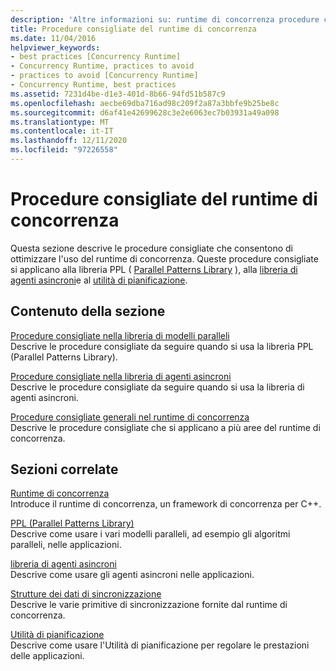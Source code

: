 ```yaml
---
description: 'Altre informazioni su: runtime di concorrenza procedure consigliate'
title: Procedure consigliate del runtime di concorrenza
ms.date: 11/04/2016
helpviewer_keywords:
- best practices [Concurrency Runtime]
- Concurrency Runtime, practices to avoid
- practices to avoid [Concurrency Runtime]
- Concurrency Runtime, best practices
ms.assetid: 7231d4be-d1e3-401d-8b66-94fd51b587c9
ms.openlocfilehash: aecbe69dba716ad98c209f2a87a3bbfe9b25be8c
ms.sourcegitcommit: d6af41e42699628c3e2e6063ec7b03931a49a098
ms.translationtype: MT
ms.contentlocale: it-IT
ms.lasthandoff: 12/11/2020
ms.locfileid: "97226558"
---
```

# <a name="concurrency-runtime-best-practices"></a>Procedure consigliate del runtime di concorrenza

Questa sezione descrive le procedure consigliate che consentono di ottimizzare l'uso del runtime di concorrenza. Queste procedure consigliate si applicano alla libreria PPL ( [Parallel Patterns Library](../../parallel/concrt/parallel-patterns-library-ppl.md) ), alla [libreria di agenti asincroni](../../parallel/concrt/asynchronous-agents-library.md)e al [utilità di pianificazione](../../parallel/concrt/task-scheduler-concurrency-runtime.md).

## <a name="in-this-section"></a>Contenuto della sezione

[Procedure consigliate nella libreria di modelli paralleli](../../parallel/concrt/best-practices-in-the-parallel-patterns-library.md)<br/>
Descrive le procedure consigliate da seguire quando si usa la libreria PPL (Parallel Patterns Library).

[Procedure consigliate nella libreria di agenti asincroni](../../parallel/concrt/best-practices-in-the-asynchronous-agents-library.md)<br/>
Descrive le procedure consigliate da seguire quando si usa la libreria di agenti asincroni.

[Procedure consigliate generali nel runtime di concorrenza](../../parallel/concrt/general-best-practices-in-the-concurrency-runtime.md)<br/>
Descrive le procedure consigliate che si applicano a più aree del runtime di concorrenza.

## <a name="related-sections"></a>Sezioni correlate

[Runtime di concorrenza](../../parallel/concrt/concurrency-runtime.md)<br/>
Introduce il runtime di concorrenza, un framework di concorrenza per C++.

[PPL (Parallel Patterns Library)](../../parallel/concrt/parallel-patterns-library-ppl.md)<br/>
Descrive come usare i vari modelli paralleli, ad esempio gli algoritmi paralleli, nelle applicazioni.

[libreria di agenti asincroni](../../parallel/concrt/asynchronous-agents-library.md)<br/>
Descrive come usare gli agenti asincroni nelle applicazioni.

[Strutture dei dati di sincronizzazione](../../parallel/concrt/synchronization-data-structures.md)<br/>
Descrive le varie primitive di sincronizzazione fornite dal runtime di concorrenza.

[Utilità di pianificazione](../../parallel/concrt/task-scheduler-concurrency-runtime.md)<br/>
Descrive come usare l'Utilità di pianificazione per regolare le prestazioni delle applicazioni.
